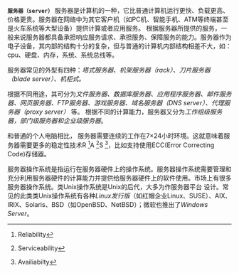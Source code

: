 __`服务器（server）`__
服务器是计算机的一种，它比普通计算机运行更快、负载更高、价格更贵。服务器在网络中为其它客户机（如PC机、智能手机、ATM等终端甚至是火车系统等大型设备）提供计算或者应用服务。
根据服务器所提供的服务，一般来说服务器都具备承担响应服务请求、承担服务、保障服务的能力。服务器作为电子设备，其内部的结构十分的复杂，但与普通的计算机内部结构相差不大，如：cpu、硬盘、内存，系统、系统总线等。  

服务器常见的外型有四种：*塔式服务器、机架服务器（rack）、刀片服务器（blade server）、机柜式。*

根据不同用途，其可分为*文件服务器、数据库服务器、应用程序服务器、邮件服务器、网页服务器、FTP服务器、游戏服务器、域名服务器（DNS server）、代理服务器（proxy server）* 等。
根据不同的计算能力，服务器又分为*工作组级服务器，部门级服务器和企业级服务器*。

和普通的个人电脑相比， 服务器需要连续的工作在7×24小时环境。这就意味着服务器需要更多的稳定性技术R [^1]A [^2]S [^3]，比如支持使用ECC(Error Correcting Code)存储器。

服务器操作系统是指运行在服务器硬件上的操作系统。服务器操作系统需要管理和充分利用服务器硬件的计算能力并提供给服务器硬件上的软件使用。市场上有很多服务器操作系统。类Unix操作系统是Unix的后代，大多为作服务器平台 设计。常见的此类类Unix操作系统有各种*Linux发行版*（如红帽企业Linux、SUSE）、AIX、IRIX、Solaris、BSD（如OpenBSD、NetBSD）；微软也推出了*Windows Server*。

[^1]:Reliability
[^2]:Serviceability
[^3]:Availiabilty
